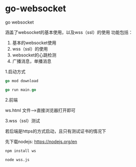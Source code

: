 # go-websocket
go websocket

涵盖了websocket的基本使用，以及wss（ssl）的使用
功能包括：
1. 基本的websocket使用
2. wss（ssl）的使用
3. websocket的心跳检测
4. 广播消息，单播消息

1.启动方式

```go
go mod download

go run main.go
```

2.前端

ws.html 文件-->直接浏览器打开即可

3.wss（ssl）测试

若后端是https的方式启动，且只有测试证书的情况下

先下载nodejs: https://nodejs.org/en

```sh
npm install ws

node wss.js
```


